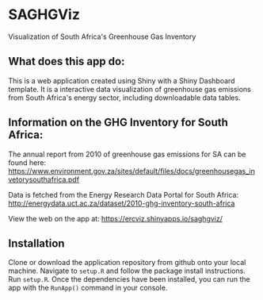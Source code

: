 # SAGHGViz
Visualization of South Africa's Greenhouse Gas Inventory

## What does this app do:
This is a web application created using Shiny with a Shiny Dashboard template. It is a interactive data visualization of greenhouse gas emissions from South Africa's energy sector, including downloadable data tables.

## Information on the GHG Inventory for South Africa:
The annual report from 2010 of greenhouse gas emissions for SA can be found here: https://www.environment.gov.za/sites/default/files/docs/greenhousegas_invetorysouthafrica.pdf

Data is fetched from the Energy Research Data Portal for South Africa:
http://energydata.uct.ac.za/dataset/2010-ghg-inventory-south-africa

View the web on the app at: https://ercviz.shinyapps.io/saghgviz/

## Installation 
Clone or download the application repository from github onto your local machine. Navigate to `setup.R` and follow the package install instructions. Run `setup.R`. Once the dependencies have been installed, you can run the app with the `RunApp()` command in your console.